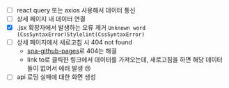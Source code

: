 - [ ] react query 또는 axios 사용해서 데이터 통신
- [ ] 상세 페이지 내 데이터 연결
- [x] .jsx 확장자에서 발생하는 오류 제거 `Unknown word (CssSyntaxError)Stylelint(CssSyntaxError)`
- [ ] 상세 페이지에서 새로고침 시 404 not found
  - [spa-github-pages](https://github.com/rafgraph/spa-github-pages)로 404는 해결
  - link to로 클릭한 링크에서 데이터를 가져오는데, 새로고침을 하면 해당 데이터들이 없어서 에러 발생 😢
- [ ] api 로딩 실패에 대한 화면 생성
